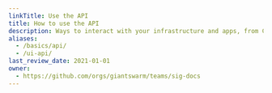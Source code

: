 ```yaml
---
linkTitle: Use the API
title: How to use the API
description: Ways to interact with your infrastructure and apps, from CLIs and APIs.
aliases:
  - /basics/api/
  - /ui-api/
last_review_date: 2021-01-01
owner:
  - https://github.com/orgs/giantswarm/teams/sig-docs
---
```

